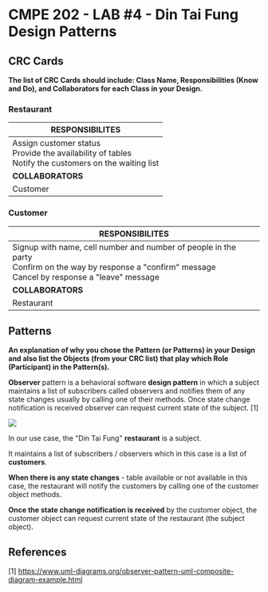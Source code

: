 # CMPE 202 - LAB #4 - Din Tai Fung Design Patterns



## CRC Cards

**The list of CRC Cards should include: Class Name, Responsibilities (Know and Do), and Collaborators for each Class in your Design.**

### Restaurant

| **RESPONSIBILITES**                                          |
| ------------------------------------------------------------ |
| Assign customer status<br />Provide the availability of tables <br />Notify the customers on the waiting list |
| **COLLABORATORS**                                            |
| Customer                                                     |

### Customer

| **RESPONSIBILITES**                                          |
| ------------------------------------------------------------ |
| Signup with name, cell number and number of people in the party<br />Confirm on the way by response a "confirm" message<br />Cancel by response a "leave" message |
| **COLLABORATORS**                                            |
| Restaurant                                                   |

## Patterns

 **An explanation of why you chose the Pattern (or Patterns) in your Design and also list the Objects (from your CRC list) that play which Role (Participant) in the Pattern(s).**

**Observer** pattern is a behavioral software **design pattern** in which a subject maintains a list of subscribers called observers and notifies them of any state changes usually by calling one of their methods. Once state change notification is received observer can request current state of the subject. [1]

![](C:\Yinghua\SJSU\2018Fall\CMPE202\YinghuaGithub\cmpe202\lab4\composite-structure-example-observer.png)

In our use case, the "Din Tai Fung" **restaurant** is a subject. 

It maintains a list of subscribers / observers which in this case is a list of **customers**.  

**When there is any state changes** - table available or not available in this case,  the restaurant will notify the customers by calling one of the customer object methods. 

**Once the state change notification is received** by the customer object, the customer object can request current state of the restaurant (the subject object).



## References

[1] https://www.uml-diagrams.org/observer-pattern-uml-composite-diagram-example.html